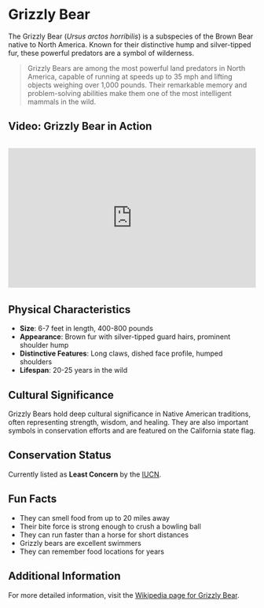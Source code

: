 # Grizzly Bear

The Grizzly Bear (*Ursus arctos horribilis*) is a subspecies of the Brown Bear native to North America. Known for their distinctive hump and silver-tipped fur, these powerful predators are a symbol of wilderness.

> Grizzly Bears are among the most powerful land predators in North America, capable of running at speeds up to 35 mph and lifting objects weighing over 1,000 pounds. Their remarkable memory and problem-solving abilities make them one of the most intelligent mammals in the wild.

## Video: Grizzly Bear in Action
<div class="video-container" style="position: relative; padding-bottom: 56.25%; height: 0; overflow: hidden; max-width: 100%; margin: 2rem 0;">
    <iframe style="position: absolute; top: 0; left: 0; width: 100%; height: 100%;" 
            src="https://www.youtube.com/embed/6jg2jHMf6oY" 
            title="Grizzly Bear in Action" 
            frameborder="0" 
            allow="accelerometer; autoplay; clipboard-write; encrypted-media; gyroscope; picture-in-picture" 
            allowfullscreen>
    </iframe>
</div>

## Physical Characteristics

- **Size**: 6-7 feet in length, 400-800 pounds
- **Appearance**: Brown fur with silver-tipped guard hairs, prominent shoulder hump
- **Distinctive Features**: Long claws, dished face profile, humped shoulders
- **Lifespan**: 20-25 years in the wild

## Cultural Significance
Grizzly Bears hold deep cultural significance in Native American traditions, often representing strength, wisdom, and healing. They are also important symbols in conservation efforts and are featured on the California state flag.

## Conservation Status
Currently listed as **Least Concern** by the [IUCN](https://www.iucnredlist.org/species/41688/121229971).

## Fun Facts
- They can smell food from up to 20 miles away
- Their bite force is strong enough to crush a bowling ball
- They can run faster than a horse for short distances
- Grizzly bears are excellent swimmers
- They can remember food locations for years

## Additional Information
For more detailed information, visit the [Wikipedia page for Grizzly Bear](https://en.wikipedia.org/wiki/Grizzly_bear). 